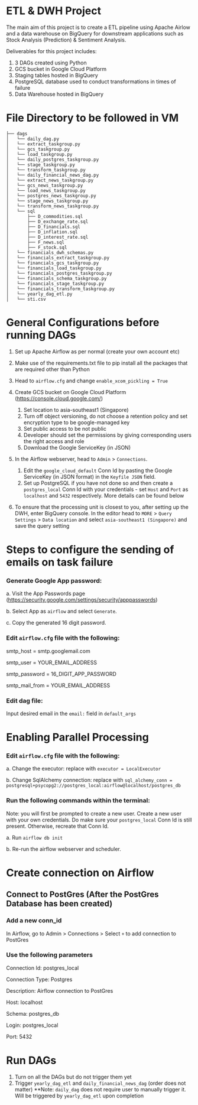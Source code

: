# ETL & DWH Project
The main aim of this project is to create a ETL pipeline using Apache Airlow and a data warehouse on BigQuery for downstream applications such as Stock Analysis (Prediction) & Sentiment Analysis. 

Deliverables for this project includes:
1. 3 DAGs created using Python
2. GCS bucket in Google Cloud Platform
3. Staging tables hosted in BigQuery
4. PostgreSQL database used to conduct transformations in times of failure
5. Data Warehouse hosted in BigQuery

# File Directory to be followed in VM
```
├── dags
│   └── daily_dag.py
│   └── extract_taskgroup.py
│   └── gcs_taskgroup.py
│   └── load_taskgroup.py
│   └── daily_postgres_taskgroup.py
│   └── stage_taskgroup.py
│   └── transform_taskgroup.py
│   └── daily_financial_news_dag.py
│   └── extract_news_taskgroup.py
│   └── gcs_news_taskgroup.py
│   └── load_news_taskgroup.py
│   └── postgres_news_taskgroup.py
│   └── stage_news_taskgroup.py
│   └── transform_news_taskgroup.py
│   └── sql
│       ├── D_commodities.sql
│       ├── D_exchange_rate.sql
│       ├── D_financials.sql
│       ├── D_inflation.sql
│       ├── D_interest_rate.sql
│       ├── F_news.sql
│       ├── F_stock.sql
│   └── financials_dwh_schemas.py
│   └── financials_extract_taskgroup.py
│   └── financials_gcs_taskgroup.py
│   └── financials_load_taskgroup.py
│   └── financials_postgres_taskgroup.py
│   └── financials_schema_taskgroup.py
│   └── financials_stage_taskgroup.py
│   └── financials_transform_taskgroup.py
│   └── yearly_dag_etl.py
│   └── sti.csv
```

# General Configurations before running DAGs
1. Set up Apache Airflow as per normal (create your own account etc)
2. Make use of the requirements.txt file to pip install all the packages that are required other than Python
3. Head to `airflow.cfg` and change `enable_xcom_pickling = True`
4. Create GCS bucket on Google Cloud Platform (https://console.cloud.google.com/)
    1. Set location to asia-southeast1 (Singapore)
    2. Turn off object versioning, do not choose a retention policy and set encryption type to be google-managed key
    3. Set public access to be not public
    4. Developer should set the permissions by giving corresponding users the right access and role
    5. Download the Google ServiceKey (in JSON)

3. In the Airflow webserver, head to `Admin` > `Connections`. 
    1. Edit the `google_cloud_default` Conn Id by pasting the Google ServiceKey (in JSON format) in the `Keyfile JSON` field. 
    2. Set up PostgreSQL if you have not done so and then create a `postgres_local` Conn Id with your credentials - set `Host` and `Port` as `localhost` and `5432` respectively. More details can be found below

4. To ensure that the processing unit is closest to you, after setting up the DWH, enter BigQuery console. In the editor head to `MORE` > `Query Settings` > `Data location` and select `asia-southeast1 (Singapore)` and save the query setting

# Steps to configure the sending of emails on task failure
### Generate Google App password: 

a. Visit the App Passwords page (https://security.google.com/settings/security/apppasswords)

b. Select App as `airflow` and select `Generate`. 

c. Copy the generated 16 digit password. 

### Edit `airflow.cfg` file with the following:

smtp_host = smtp.googlemail.com

smtp_user = YOUR_EMAIL_ADDRESS

smtp_password = 16_DIGIT_APP_PASSWORD

smtp_mail_from = YOUR_EMAIL_ADDRESS

### Edit dag file:

Input desired email in the `email:` field in `default_args`

# Enabling Parallel Processing
### Edit `airflow.cfg` file with the following: 

a. Change the executor: replace with `executor = LocalExecutor`

b. Change SqlAlchemy connection: replace with `sql_alchemy_conn = postgresql+psycopg2://postgres_local:airflow@localhost/postgres_db`

### Run the following commands within the terminal:

Note: you will first be prompted to create a new user. Create a new user with your own credentials. Do make sure your `postgres_local` Conn Id is still present. Otherwise, recreate that Conn Id. 

a. Run `airflow db init`

b. Re-run the airflow webserver and scheduler. 

# Create connection on Airflow 
## Connect to PostGres (After the PostGres Database has been created)
### Add a new conn_id

In Airflow, go to Admin > Connections > Select `+` to add connection to PostGres

### Use the following parameters

Connection Id: postgres_local

Connection Type: Postgres

Description: Airflow connection to PostGres

Host: localhost

Schema: postgres_db

Login: postgres_local

Port: 5432

# Run DAGs
1. Turn on all the DAGs but do not trigger them yet 
2. Trigger `yearly_dag_etl` and `daily_financial_news_dag` (order does not matter)
**Note: `daily_dag` does not require user to manually trigger it. Will be triggered by `yearly_dag_etl` upon completion
